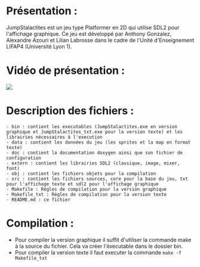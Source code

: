 # Présentation :
JumpStalactites est un jeu type Platformer en 2D qui utilise SDL2 pour l'affichage graphique.
Ce jeu est développé par Anthony Gonzalez, Alexandre Azouri et Lilian Labrosse dans le cadre de l'Unité d'Enseignement LIFAP4 (Université Lyon 1).

# Vidéo de présentation :
![](JumpStalactites-presentation.gif)

# Description des fichiers :

    - bin : contient les executables (JumpStalactites.exe en version graphique et JumpStalactites_txt.exe pour la version texte) et les librairies nécessaires à l'execution
    - data : contient les données du jeu (les sprites et la map en format texte)
    - doc : contient la documentation doxygen ainsi que son fichier de configuration
    - extern : contient les librairies SDL2 (classique, image, mixer, font)
    - obj : contient les fichiers objets pour la compilation
    - src : contient les fichiers sources, core pour la base du jeu, txt pour l'affichage texte et sdl2 pour l'affichage graphique
    - Makefile : Règles de compilation pour la version graphique
    - Makefile_txt : Règles de compilation pour la version texte
    - README.md : ce fichier

# Compilation :

- Pour compiler la version graphique il suffit d'utiliser la commande make à la source du fichier. Cela va créer l'éxecutable dans le dossier bin.
- Pour compiler la version texte il faut executer la commande `make -f Makefile_txt`
